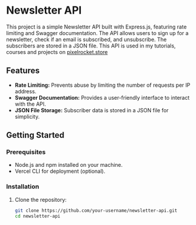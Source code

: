 # Newsletter API

This project is a simple Newsletter API built with Express.js, featuring rate limiting and Swagger documentation. The API allows users to sign up for a newsletter, check if an email is subscribed, and unsubscribe. The subscribers are stored in a JSON file. This API is used in my tutorials, courses and projects on [pixelrocket.store](https://www.pixelrocket.store)

## Features

- **Rate Limiting:** Prevents abuse by limiting the number of requests per IP address.
- **Swagger Documentation:** Provides a user-friendly interface to interact with the API.
- **JSON File Storage:** Subscriber data is stored in a JSON file for simplicity.

## Getting Started

### Prerequisites

- Node.js and npm installed on your machine.
- Vercel CLI for deployment (optional).

### Installation

1. Clone the repository:
   ```bash
   git clone https://github.com/your-username/newsletter-api.git
   cd newsletter-api
